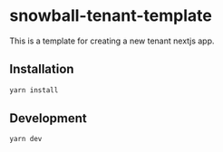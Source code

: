 # snowball-tenant-template

This is a template for creating a new tenant nextjs app.

## Installation

```sh
yarn install
```

## Development

```sh
yarn dev
```
